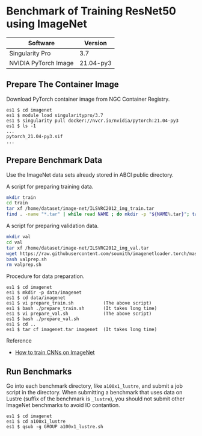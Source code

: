 # Benchmark of Training ResNet50 using ImageNet

| Software             | Version   |
| -------------------- | --------- |
| Singularity Pro      | 3.7       |
| NVIDIA PyTorch Image | 21.04-py3 |


## Prepare The Container Image

Download PyTorch container image from NGC Container Registry.

```Console
es1 $ cd imagenet
es1 $ module load singularitypro/3.7
es1 $ singularity pull docker://nvcr.io/nvidia/pytorch:21.04-py3
es1 $ ls -1
...
pytorch_21.04-py3.sif
...
```


## Prepare Benchmark Data

Use the ImageNet data sets already stored in ABCI public directory.

A script for preparing training data.

```bash [prepare_train.sh]
mkdir train
cd train
tar xf /home/dataset/image-net/ILSVRC2012_img_train.tar
find . -name "*.tar" | while read NAME ; do mkdir -p "${NAME%.tar}"; tar -xvf "${NAME}" -C "${NAME%.tar}"; rm -f "${NAME}"; done
```

A script for preparing validation data.

```bash [prepare_val.sh]
mkdir val
cd val
tar xf /home/dataset/image-net/ILSVRC2012_img_val.tar
wget https://raw.githubusercontent.com/soumith/imagenetloader.torch/master/valprep.sh
bash valprep.sh
rm valprep.sh
```

Procedure for data preparation.

```Console
es1 $ cd imagenet
es1 $ mkdir -p data/imagenet
es1 $ cd data/imagenet
es1 $ vi prepare_train.sh           (The above script)
es1 $ bash ./prepare_train.sh       (It takes long time)
es1 $ vi prepare_val.sh             (The above script)
es1 $ bash ./prepare_val.sh
es1 $ cd ..
es1 $ tar cf imagenet.tar imagenet  (It takes long time)
```

Reference

- [How to train CNNs on ImageNet](https://towardsdatascience.com/how-to-train-cnns-on-imagenet-ab8dd48202a9)


## Run Benchmarks

Go into each benchmark directory, like `a100x1_lustre`, and submit a job script in the directory.
When submitting a benchmark that uses data on Lustre (suffix of the benchmark is `_lustre`), you should not submit other ImageNet benchmarks to avoid IO contantion.

```Console
es1 $ cd imagenet
es1 $ cd a100x1_lustre
es1 $ qsub -g GROUP a100x1_lustre.sh
```

